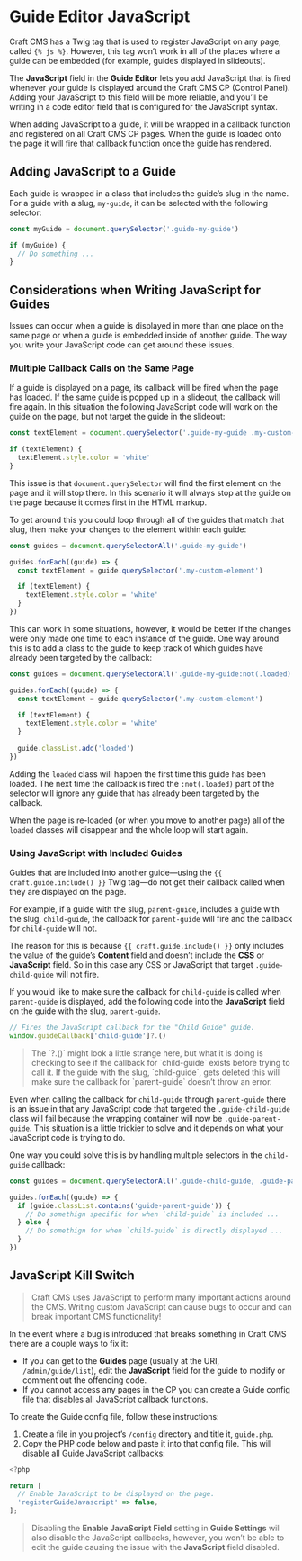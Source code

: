 # Guide Editor JavaScript

Craft CMS has a Twig tag that is used to register JavaScript on any page, called `{% js %}`. However, this tag won’t work in all of the places where a guide can be embedded (for example, guides displayed in slideouts).

The **JavaScript** field in the **Guide Editor** lets you add JavaScript that is fired whenever your guide is displayed around the Craft CMS CP (Control Panel). Adding your JavaScript to this field will be more reliable, and you’ll be writing in a code editor field that is configured for the JavaScript syntax.

When adding JavaScript to a guide, it will be wrapped in a callback function and registered on all Craft CMS CP pages. When the guide is loaded onto the page it will fire that callback function once the guide has rendered.

## Adding JavaScript to a Guide

Each guide is wrapped in a class that includes the guide’s slug in the name. For a guide with a slug, `my-guide`, it can be selected with the following selector:

```javascript
const myGuide = document.querySelector('.guide-my-guide')

if (myGuide) {
  // Do something ...
}
```

## Considerations when Writing JavaScript for Guides

Issues can occur when a guide is displayed in more than one place on the same page or when a guide is embedded inside of another guide. The way you write your JavaScript code can get around these issues.

### Multiple Callback Calls on the Same Page

If a guide is displayed on a page, its callback will be fired when the page has loaded. If the same guide is popped up in a slideout, the callback will fire again. In this situation the following JavaScript code will work on the guide on the page, but not target the guide in the slideout:

```javascript
const textElement = document.querySelector('.guide-my-guide .my-custom-element')

if (textElement) {
  textElement.style.color = 'white'
}
```

This issue is that `document.querySelector` will find the first element on the page and it will stop there. In this scenario it will always stop at the guide on the page because it comes first in the HTML markup.

To get around this you could loop through all of the guides that match that slug, then make your changes to the element within each guide:

```javascript
const guides = document.querySelectorAll('.guide-my-guide')

guides.forEach((guide) => {
  const textElement = guide.querySelector('.my-custom-element')

  if (textElement) {
    textElement.style.color = 'white'
  }
})
```

This can work in some situations, however, it would be better if the changes were only made one time to each instance of the guide. One way around this is to add a class to the guide to keep track of which guides have already been targeted by the callback:

```javascript
const guides = document.querySelectorAll('.guide-my-guide:not(.loaded)')

guides.forEach((guide) => {
  const textElement = guide.querySelector('.my-custom-element')

  if (textElement) {
    textElement.style.color = 'white'
  }
  
  guide.classList.add('loaded')
})
```

Adding the `loaded` class will happen the first time this guide has been loaded. The next time the callback is fired the `:not(.loaded)` part of the selector will ignore any guide that has already been targeted by the callback.

When the page is re-loaded (or when you move to another page) all of the `loaded` classes will disappear and the whole loop will start again.

### Using JavaScript with Included Guides

Guides that are included into another guide—using the `{{ craft.guide.include() }}` Twig tag—do not get their callback called when they are displayed on the page.

For example, if a guide with the slug, `parent-guide`, includes a guide with the slug, `child-guide`, the callback for `parent-guide` will fire and the callback for `child-guide` will not.

The reason for this is because `{{ craft.guide.include() }}` only includes the value of the guide’s **Content** field and doesn’t include the **CSS** or **JavaScript** field. So in this case any CSS or JavaScript that target `.guide-child-guide` will not fire.

If you would like to make sure the callback for `child-guide` is called when `parent-guide` is displayed, add the following code into the **JavaScript** field on the guide with the slug, `parent-guide`.

```javascript
// Fires the JavaScript callback for the "Child Guide" guide.
window.guideCallback['child-guide']?.()
````

<div class="readable guide-component-tip">
  <blockquote class="note tip">The `?.()` might look a little strange here, but what it is doing is checking to see if the callback for `child-guide` exists before trying to call it. If the guide with the slug, `child-guide`, gets deleted this will make sure the callback for `parent-guide` doesn’t throw an error.</blockquote>
</div>

Even when calling the callback for `child-guide` through `parent-guide` there is an issue in that any JavaScript code that targeted the `.guide-child-guide` class will fail because the wrapping container will now be `.guide-parent-guide`. This situation is a little trickier to solve and it depends on what your JavaScript code is trying to do.

One way you could solve this is by handling multiple selectors in the `child-guide` callback:

```javascript
const guides = document.querySelectorAll('.guide-child-guide, .guide-parent-guide')

guides.forEach((guide) => {
  if (guide.classList.contains('guide-parent-guide')) {
    // Do somethign specific for when `child-guide` is included ...
  } else {
    // Do somethign for when `child-guide` is directly displayed ...
  }
})
```

## JavaScript Kill Switch

<div class="readable guide-component-tip">
  <blockquote class="note">Craft CMS uses JavaScript to perform many important actions around the CMS. Writing custom JavaScript can cause bugs to occur and can break important CMS functionality!</blockquote>
</div>

In the event where a bug is introduced that breaks something in Craft CMS there are a couple ways to fix it:

- If you can get to the **Guides** page (usually at the URI, `/admin/guide/list`), edit the **JavaScript** field for the guide to modify or comment out the offending code.
- If you cannot access any pages in the CP you can create a Guide config file that disables all JavaScript callback functions.

To create the Guide config file, follow these instructions:

1. Create a file in you project’s `/config` directory and title it, `guide.php`.
2. Copy the PHP code below and paste it into that config file. This will disable all Guide JavaScript callbacks:

```javascript
<?php

return [
  // Enable JavaScript to be displayed on the page.
  'registerGuideJavascript' => false,
];

```

<div class="readable guide-component-tip">
  <blockquote class="note tip">Disabling the <strong>Enable JavaScript Field</strong> setting in <strong>Guide Settings</strong> will also disable the JavaScript callbacks, however, you won’t be able to edit the guide causing the issue with the <strong>JavaScript</strong> field disabled.</blockquote>
</div>

